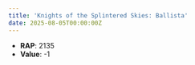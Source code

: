 ```yaml
---
title: 'Knights of the Splintered Skies: Ballista'
date: 2025-08-05T00:00:00Z
---
```

- **RAP**: 2135
- **Value**: -1
